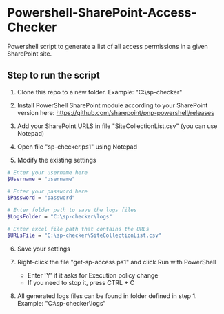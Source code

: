 # Powershell-SharePoint-Access-Checker
Powershell script to generate a list of all access permissions in a given SharePoint site.

## Step to run the script

1) Clone this repo to a new folder. Example: "C:\sp-checker"

2) Install PowerShell SharePoint module according to your SharePoint version here: 
https://github.com/sharepoint/pnp-powershell/releases

3) Add your SharePoint URLS in file "SiteCollectionList.csv" (you can use Notepad)

4) Open file "sp-checker.ps1" using Notepad

5) Modify the existing settings

```sh
# Enter your username here
$Username = "username"

# Enter your password here 
$Password = "password"

# Enter folder path to save the logs files 
$LogsFolder = "C:\sp-checker\logs" 

# Enter excel file path that contains the URLs
$URLsFile = "C:\sp-checker\SiteCollectionList.csv" 
```

6) Save your settings

7) Right-click the file "get-sp-access.ps1" and click Run with PowerShell
    - Enter 'Y' if it asks for Execution policy change
    - If you need to stop it, press CTRL + C

8) All generated logs files can be found in folder defined in step 1. Example: "C:\sp-checker\logs"

